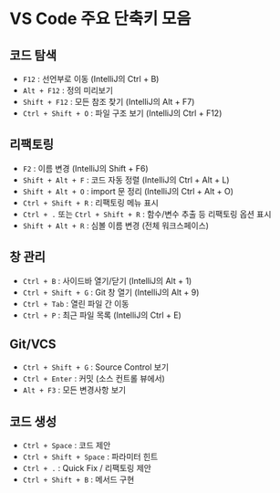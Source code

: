 # VS Code 주요 단축키 모음

## 코드 탐색

- `F12` : 선언부로 이동 (IntelliJ의 Ctrl + B)
- `Alt + F12` : 정의 미리보기
- `Shift + F12` : 모든 참조 찾기 (IntelliJ의 Alt + F7)
- `Ctrl + Shift + O` : 파일 구조 보기 (IntelliJ의 Ctrl + F12)

## 리팩토링

- `F2` : 이름 변경 (IntelliJ의 Shift + F6)
- `Shift + Alt + F` : 코드 자동 정렬 (IntelliJ의 Ctrl + Alt + L)
- `Shift + Alt + O` : import 문 정리 (IntelliJ의 Ctrl + Alt + O)
- `Ctrl + Shift + R` : 리팩토링 메뉴 표시
- `Ctrl + .` 또는 `Ctrl + Shift + R` : 함수/변수 추출 등 리팩토링 옵션 표시
- `Shift + Alt + R` : 심볼 이름 변경 (전체 워크스페이스)

## 창 관리

- `Ctrl + B` : 사이드바 열기/닫기 (IntelliJ의 Alt + 1)
- `Ctrl + Shift + G` : Git 창 열기 (IntelliJ의 Alt + 9)
- `Ctrl + Tab` : 열린 파일 간 이동
- `Ctrl + P` : 최근 파일 목록 (IntelliJ의 Ctrl + E)

## Git/VCS

- `Ctrl + Shift + G` : Source Control 보기
- `Ctrl + Enter` : 커밋 (소스 컨트롤 뷰에서)
- `Alt + F3` : 모든 변경사항 보기

## 코드 생성

- `Ctrl + Space` : 코드 제안
- `Ctrl + Shift + Space` : 파라미터 힌트
- `Ctrl + .` : Quick Fix / 리팩토링 제안
- `Ctrl + Shift + B` : 메서드 구현
